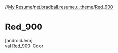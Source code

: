 //[My Resume](../../index.md)/[net.bradball.resume.ui.theme](index.md)/[Red_900](-red_900.md)

# Red_900

[androidJvm]\
val [Red_900](-red_900.md): Color
